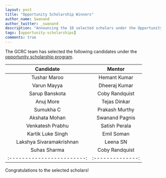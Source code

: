 ```yaml
---
layout: post
title: "Opportunity Scholarship Winners"
author_name: Swanand
author_twitter: _swanand
description: "Announcing the 10 selected scholars under the Opportunity Scholarship program"
tags: [opportunity-scholarships]
comments: true
---
```


The GCRC team has selected the following candidates under the [opportunity scholarship program](/blog/announcing-opportunity-scholarships/). 

| Candidate                 | Mentor         |
|:-------------------------:|:--------------:|
| Tushar Maroo              | Hemant Kumar   |
| Varun Mayya               | Dheeraj Kumar  |
| Sarup Banskota            | Coby Randquist |
| Anuj More                 | Tejas Dinkar   |
| Sumukha C                 | Prakash Murthy |
| Akshata Mohan             | Swanand Pagnis |
| Venkatesh Prabhu          | Satish Perala  |
| Kartik Luke Singh         | Emil Soman     |
| Lakshya Sivaramakrishnan  | Leena SN       |
| Suhas Sharma              | Coby Randquist |
| :------------------------:|:--------------:|


Congratulations to the selected scholars!
